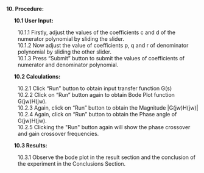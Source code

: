 

<p style="margin-left:0px;"><strong>10. Procedure: </strong></p>
<p style="margin-left:20px;"><strong>10.1 User Input:</strong></p>
        <p style="margin-left:30px;">10.1.1 Firstly, adjust the values of the coefficients c and d of the numerator polynomial by 
                         sliding the slider.<br>
          10.1.2 Now adjust the value of coefficients p, q and r of denominator polynomial by sliding
                         the other slider.<br>
          10.1.3 Press “Submit” button to submit the values of coefficients of numerator and 
                        denominator polynomial.</p>

<p style="margin-left:20px;"><strong>10.2 Calculations:</strong></p>
        <p style="margin-left:30px;">10.2.1 Click “Run” button to obtain input transfer function G(s)<br>
          10.2.2 Click on “Run” button again to obtain Bode Plot function G(jw)H(jw).<br>
          10.2.3 Again, click on “Run” button to obtain the Magnitude |G(jw)H(jw)|<br>
          10.2.4 Again, click on “Run” button to obtain the Phase angle of G(jw)H(jw).<br>
          10.2.5 Clicking the "Run" button again will show the phase crossover and gain crossover frequencies.</p>

<p style="margin-left:20px;"><strong>10.3 Results:</strong></p>
          <p style="margin-left:30px;">10.3.1  Observe the bode plot in the result section and the conclusion of the experiment in the Conclusions Section.</p>



